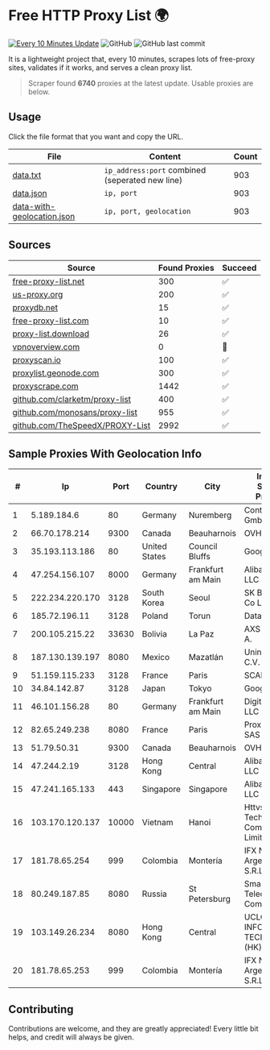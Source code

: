 
# Free HTTP Proxy List 🌍

[![Every 10 Minutes Update](https://github.com/mertguvencli/http-proxy-list/actions/workflows/main.yml/badge.svg?branch=main)](https://github.com/mertguvencli/http-proxy-list/actions/workflows/main.yml)
![GitHub](https://img.shields.io/github/license/mertguvencli/http-proxy-list)
![GitHub last commit](https://img.shields.io/github/last-commit/mertguvencli/http-proxy-list)

It is a lightweight project that, every 10 minutes, scrapes lots of free-proxy sites, validates if it works, and serves a clean proxy list.


> Scraper found **6740** proxies at the latest update. Usable proxies are below.

## Usage

Click the file format that you want and copy the URL.


|File|Content|Count|
|----|-------|-----|
|[data.txt](https://raw.githubusercontent.com/mertguvencli/http-proxy-list/main/proxy-list/data.txt)|`ip_address:port` combined (seperated new line)|903|
|[data.json](https://raw.githubusercontent.com/mertguvencli/http-proxy-list/main/proxy-list/data.json)|`ip, port`|903|
|[data-with-geolocation.json](https://raw.githubusercontent.com/mertguvencli/http-proxy-list/main/proxy-list/data-with-geolocation.json)|`ip, port, geolocation`|903|

## Sources

|Source|Found Proxies|Succeed|
|------|-------------|-------|
|[free-proxy-list.net](https://free-proxy-list.net)|300|✅|
|[us-proxy.org](https://www.us-proxy.org)|200|✅|
|[proxydb.net](http://proxydb.net)|15|✅|
|[free-proxy-list.com](https://free-proxy-list.com/?page=&port=&type%5B%5D=http&type%5B%5D=https&up_time=0&search=Search)|10|✅|
|[proxy-list.download](https://www.proxy-list.download/HTTP)|26|✅|
|[vpnoverview.com](https://vpnoverview.com/privacy/anonymous-browsing/free-proxy-servers)|0|🚫|
|[proxyscan.io](https://www.proxyscan.io)|100|✅|
|[proxylist.geonode.com](https://proxylist.geonode.com/api/proxy-list?limit=300&page=1&sort_by=lastChecked&sort_type=desc&protocols=http,https)|300|✅|
|[proxyscrape.com](https://api.proxyscrape.com/v2/?request=displayproxies&protocol=http&timeout=10000&country=all&ssl=all&anonymity=all)|1442|✅|
|[github.com/clarketm/proxy-list](https://raw.githubusercontent.com/clarketm/proxy-list/master/proxy-list-raw.txt)|400|✅|
|[github.com/monosans/proxy-list](https://raw.githubusercontent.com/monosans/proxy-list/main/proxies/http.txt)|955|✅|
|[github.com/TheSpeedX/PROXY-List](https://raw.githubusercontent.com/TheSpeedX/PROXY-List/master/http.txt)|2992|✅|


## Sample Proxies With Geolocation Info

|#|Ip|Port|Country|City|Internet Service Provider|
|-|--|----|-------|----|-------------------------|
|1|5.189.184.6|80|Germany|Nuremberg|Contabo GmbH|
|2|66.70.178.214|9300|Canada|Beauharnois|OVH SAS|
|3|35.193.113.186|80|United States|Council Bluffs|Google LLC|
|4|47.254.156.107|8000|Germany|Frankfurt am Main|Alibaba.com LLC|
|5|222.234.220.170|3128|South Korea|Seoul|SK Broadband Co Ltd|
|6|185.72.196.11|3128|Poland|Torun|Data Space|
|7|200.105.215.22|33630|Bolivia|La Paz|AXS Bolivia S. A.|
|8|187.130.139.197|8080|Mexico|Mazatlán|Uninet S.A. de C.V.|
|9|51.159.115.233|3128|France|Paris|SCALEWAY|
|10|34.84.142.87|3128|Japan|Tokyo|Google LLC|
|11|46.101.156.28|80|Germany|Frankfurt am Main|DigitalOcean, LLC|
|12|82.65.249.238|8080|France|Paris|Proxad / Free SAS|
|13|51.79.50.31|9300|Canada|Beauharnois|OVH SAS|
|14|47.244.2.19|3128|Hong Kong|Central|Alibaba.com LLC|
|15|47.241.165.133|443|Singapore|Singapore|Alibaba.com LLC|
|16|103.170.120.137|10000|Vietnam|Hanoi|Httvserver Technology Company Limited|
|17|181.78.65.254|999|Colombia|Montería|IFX Networks Argentina S.R.L|
|18|80.249.187.85|8080|Russia|St Petersburg|Smart Telecom Company|
|19|103.149.26.234|8080|Hong Kong|Central|UCLOUD INFORMATION TECHNOLOGY (HK) LIMITED|
|20|181.78.65.253|999|Colombia|Montería|IFX Networks Argentina S.R.L|



## Contributing

Contributions are welcome, and they are greatly appreciated! Every
little bit helps, and credit will always be given.

